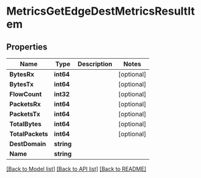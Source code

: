 # MetricsGetEdgeDestMetricsResultItem

## Properties

Name | Type | Description | Notes
------------ | ------------- | ------------- | -------------
**BytesRx** | **int64** |  | [optional] 
**BytesTx** | **int64** |  | [optional] 
**FlowCount** | **int32** |  | [optional] 
**PacketsRx** | **int64** |  | [optional] 
**PacketsTx** | **int64** |  | [optional] 
**TotalBytes** | **int64** |  | [optional] 
**TotalPackets** | **int64** |  | [optional] 
**DestDomain** | **string** |  | 
**Name** | **string** |  | 

[[Back to Model list]](../README.md#documentation-for-models) [[Back to API list]](../README.md#documentation-for-api-endpoints) [[Back to README]](../README.md)


